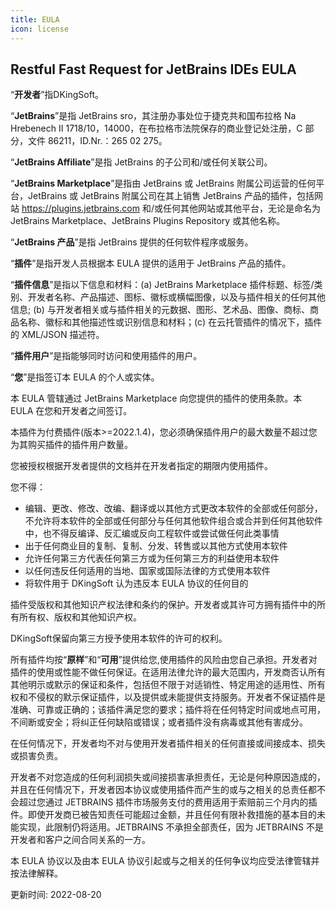 ```yaml
---
title: EULA
icon: license
---
```


## Restful Fast Request for JetBrains IDEs EULA

“**开发者**”指DKingSoft。

“**JetBrains**”是指 JetBrains sro，其注册办事处位于捷克共和国布拉格 Na Hrebenech II 1718/10，14000，在布拉格市法院保存的商业登记处注册，C 部分，文件 86211，ID.Nr.：265 02 275。

“**JetBrains Affiliate**”是指 JetBrains 的子公司和/或任何关联公司。

“**JetBrains Marketplace**”是指由 JetBrains 或 JetBrains 附属公司运营的任何平台，JetBrains 或 JetBrains 附属公司在其上销售 JetBrains 产品的插件，包括网站 https://plugins.jetbrains.com 和/或任何其他网站或其他平台，无论是命名为 JetBrains Marketplace、JetBrains Plugins Repository 或其他名称。

“**JetBrains 产品**”是指 JetBrains 提供的任何软件程序或服务。

“**插件**”是指开发人员根据本 EULA 提供的适用于 JetBrains 产品的插件。

“**插件信息**”是指以下信息和材料：(a) JetBrains Marketplace 插件标题、标签/类别、开发者名称、产品描述、图标、徽标或横幅图像，以及与插件相关的任何其他信息; (b) 与开发者相关或与插件相关的元数据、图形、艺术品、图像、商标、商品名称、徽标和其他描述性或识别信息和材料；(c) 在云托管插件的情况下，插件的 XML/JSON 描述符。

“**插件用户**”是指能够同时访问和使用插件的用户。

“**您**”是指签订本 EULA 的个人或实体。

本 EULA 管辖通过 JetBrains Marketplace 向您提供的插件的使用条款。本 EULA 在您和开发者之间签订。

本插件为付费插件(版本>=2022.1.4)，您必须确保插件用户的最大数量不超过您为其购买插件的插件用户数量。

您被授权根据开发者提供的文档并在开发者指定的期限内使用插件。

您不得：

* 编辑、更改、修改、改编、翻译或以其他方式更改本软件的全部或任何部分，不允许将本软件的全部或任何部分与任何其他软件组合或合并到任何其他软件中，也不得反编译、反汇编或反向工程软件或尝试做任何此类事情
* 出于任何商业目的复制、复制、分发、转售或以其他方式使用本软件
* 允许任何第三方代表任何第三方或为任何第三方的利益使用本软件
* 以任何违反任何适用的当地、国家或国际法律的方式使用本软件
* 将软件用于 DKingSoft 认为违反本 EULA 协议的任何目的

插件受版权和其他知识产权法律和条约的保护。开发者或其许可方拥有插件中的所有所有权、版权和其他知识产权。

DKingSoft保留向第三方授予使用本软件的许可的权利。

所有插件均按“**原样**”和“**可用**”提供给您,使用插件的风险由您自己承担。开发者对插件的使用或性能不做任何保证。在适用法律允许的最大范围内，开发商否认所有其他明示或默示的保证和条件，包括但不限于对适销性、特定用途的适用性、所有权和不侵权的默示保证插件，以及提供或未能提供支持服务。开发者不保证插件是准确、可靠或正确的；该插件满足您的要求；插件将在任何特定时间或地点可用，不间断或安全；将纠正任何缺陷或错误；或者插件没有病毒或其他有害成分。

在任何情况下，开发者均不对与使用开发者插件相关的任何直接或间接成本、损失或损害负责。

开发者不对您造成的任何利润损失或间接损害承担责任，无论是何种原因造成的，并且在任何情况下，开发者因本协议或使用插件而产生的或与之相关的总责任都不会超过您通过 JETBRAINS 插件市场服务支付的费用适用于索赔前三个月内的插件。即使开发商已被告知责任可能超过金额，并且任何有限补救措施的基本目的未能实现，此限制仍将适用。JETBRAINS 不承担全部责任，因为 JETBRAINS 不是开发者和客户之间合同关系的一方。

本 EULA 协议以及由本 EULA 协议引起或与之相关的任何争议均应受法律管辖并按法律解释。

更新时间: 2022-08-20


